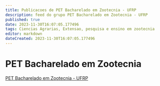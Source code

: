 ```yaml
---
title: Publicacoes de PET Bacharelado em Zootecnia - UFRP
description: feed do grupo PET Bacharelado em Zootecnia - UFRP
published: true
date: 2023-11-30T16:07:05.177496
tags: Ciencias Agrarias, Extensao, pesquisa e ensino em zootecnia
editor: markdown
dateCreated: 2023-11-30T16:07:05.177496
---
```


# PET Bacharelado em Zootecnia
[PET Bacharelado em Zootecnia - UFRP](/grupo/118PETBachareladoemZootecniaUFRP.md)